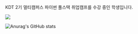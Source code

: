 KDT 2기 멀티캠퍼스 파이썬 풀스택 취업캠프를 수강 중인 학생입니다.

<a href="버튼을 눌렀을 때 이동할 링크" target="_blank"><img src="https://img.shields.io/badge/뱃지레이블-배경색?style=뱃지모양&logo=django&logoColor=로고색상"/></a>

![Anurag's GitHub stats](https://github-readme-stats.vercel.app/api?username=fantael95&show_icons=true&theme=radical)

